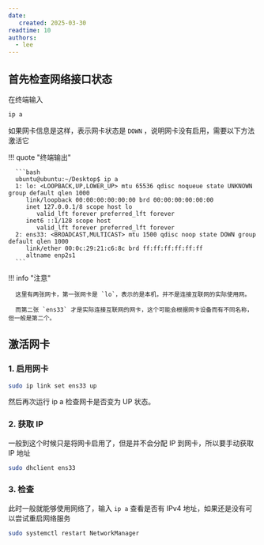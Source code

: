 ```yaml
---
date:
   created: 2025-03-30
readtime: 10
authors:
  - lee
---
```


## 首先检查网络接口状态

在终端输入

```bash
ip a
```

如果网卡信息是这样，表示网卡状态是 `DOWN` ，说明网卡没有启用，需要以下方法激活它

!!! quote "终端输出"

      ```bash
      ubuntu@ubuntu:~/Desktop$ ip a
      1: lo: <LOOPBACK,UP,LOWER_UP> mtu 65536 qdisc noqueue state UNKNOWN group default qlen 1000
         link/loopback 00:00:00:00:00:00 brd 00:00:00:00:00:00
         inet 127.0.0.1/8 scope host lo
            valid_lft forever preferred_lft forever
         inet6 ::1/128 scope host 
            valid_lft forever preferred_lft forever
      2: ens33: <BROADCAST,MULTICAST> mtu 1500 qdisc noop state DOWN group default qlen 1000
         link/ether 00:0c:29:21:c6:8c brd ff:ff:ff:ff:ff:ff
         altname enp2s1
      ```

<!-- more -->
<!-- 摘录结束 -->

!!! info "注意"

      这里有两张网卡，第一张网卡是 `lo`，表示的是本机，并不是连接互联网的实际使用网。
      
      而第二张 `ens33` 才是实际连接互联网的网卡，这个可能会根据网卡设备而有不同名称，但一般是第二个。

## 激活网卡

### 1. 启用网卡

```bash
sudo ip link set ens33 up
```

然后再次运行 ip a 检查网卡是否变为 UP 状态。

### 2. 获取 IP

一般到这个时候只是将网卡启用了，但是并不会分配 IP 到网卡，所以要手动获取 IP 地址

```bash
sudo dhclient ens33
```

### 3. 检查

此时一般就能够使用网络了，输入 `ip a` 查看是否有 IPv4 地址，如果还是没有可以尝试重启网络服务

```bash
sudo systemctl restart NetworkManager
```
